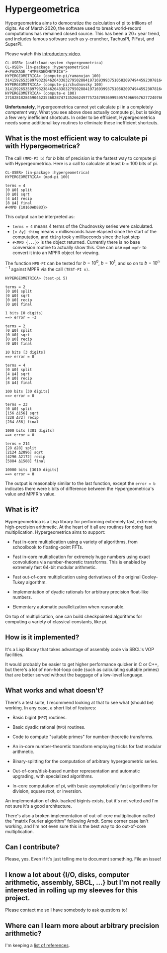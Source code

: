 # Hypergeometrica

Hypergeometrica aims to democratize the calculation of pi to trillions of digits. As of March 2020, the software used to break world-record computations has remained closed source. This has been a 20+ year trend, and includes famous software such as y-cruncher, TachusPI, PiFast, and SuperPi. 

Please watch this [introductory video](https://www.youtube.com/watch?v=XanjZw5hPvE).

```
CL-USER> (asdf:load-system :hypergeometrica)
CL-USER> (in-package :hypergeometrica)
#<PACKAGE "HYPERGEOMETRICA">
HYPERGEOMETRICA> (compute-pi/ramanujan 100)
31415926535897932384626433832795028841971693993751058209749445923078164062862089986280348253421170679
HYPERGEOMETRICA> (compute-pi/chudnovsky 100)
31415926535897932384626433832795028841971693993751058209749445923078164062862089986280348253421170679
HYPERGEOMETRICA> (compute-e 100)
27182818284590452353602874713526624977572470936999595749669676277240766303535475945713821785251664274
```

**Unfortunately**, Hypergeometrica cannot yet calculate pi in a completely *competent* way. What you see above does actually compute pi, but is taking a few very inefficient shortcuts. In order to be efficient, Hypergeometrica needs some additional key routines to eliminate these inefficient shortcuts.


## What is the most efficient way to calculate pi with Hypergeometrica?

The call `(MPD-PI b)` for $b$ bits of precision is the fastest way to compute pi with Hypergeometrica. Here is a call to calculate at least $b=100$ bits of pi.

```
CL-USER> (in-package :hypergeometrica)
HYPERGEOMETRICA> (mpd-pi 100)

terms = 4
[0 Δ0] split
[0 Δ0] sqrt
[4 Δ4] recip
[8 Δ4] final
#<MPD {10160AD883}>
```

This output can be interpreted as:

- `terms = 4` means 4 terms of the Chudnovsky series were calculated.
- `[x Δy] thing` means `x` milliseconds have elapsed since the start of the computation, and `thing` took `y` milliseconds since the last step
- `#<MPD {...}>` is the object returned. Currently there is no base conversion routine to actually show this. One can use `mpd-mpfr` to convert it into an MPFR object for viewing.

The function `MPD-PI` can be tested for $b=10^0$, $b=10^1$, and so on to $b=10^{n-1}$ against MPFR via the call `(TEST-PI n)`.

```
HYPERGEOMETRICA> (test-pi 5)

terms = 2
[0 Δ0] split
[0 Δ0] sqrt
[0 Δ0] recip
[0 Δ0] final

1 bits [0 digits]
==> error = -3

terms = 2
[0 Δ0] split
[0 Δ0] sqrt
[0 Δ0] recip
[0 Δ0] final

10 bits [3 digits]
==> error = 0

terms = 4
[0 Δ0] split
[4 Δ4] sqrt
[4 Δ0] recip
[8 Δ4] final

100 bits [30 digits]
==> error = 0

terms = 23
[0 Δ0] split
[156 Δ156] sqrt
[228 Δ72] recip
[284 Δ56] final

1000 bits [301 digits]
==> error = 0

terms = 214
[28 Δ28] split
[2124 Δ2096] sqrt
[4296 Δ2172] recip
[5884 Δ1588] final

10000 bits [3010 digits]
==> error = 0
```

The output is reasonably similar to the last function, except the `error = b` indicates there were `b` bits of difference between the Hypergeometrica's value and MPFR's value.


## What is it?

Hypergeometrica is a Lisp library for performing extremely fast, extremely high-precision arithmetic. At the heart of it all are routines for doing fast multiplication. Hypergeometrica aims to support:

- Fast in-core multiplication using a variety of algorithms, from schoolbook to floating-point FFTs.

- Fast in-core multiplication for extremely huge numbers using exact convolutions via number-theoretic transforms. This is enabled by extremely fast 64-bit modular arithmetic.

- Fast out-of-core multiplication using derivatives of the original Cooley-Tukey algorithm.

- Implementation of dyadic rationals for arbitrary precision float-like numbers.

- Elementary automatic parallelization when reasonable.

On top of multiplication, one can build checkpointed algorithms for computing a variety of classical constants, like pi.


## How is it implemented?

It's a Lisp library that takes advantage of assembly code via SBCL's VOP facilities.

It would probably be easier to get higher performance quicker in C or C++, but there's a lot of non-hot-loop code (such as calculating suitable primes) that are better served without the baggage of a low-level language.


## What works and what doesn't?

There's a test suite, I recommend looking at that to see what (should be) working. In any case, a short list of features:

- Basic bigint (`MPZ`) routines.

- Basic dyadic rational (`MPD`) routines.

- Code to compute "suitable primes" for number-theoretic transforms.

- An in-core number-theoretic transform employing tricks for fast modular arithmetic.

- Binary-splitting for the computation of arbitrary hypergeometric series.

- Out-of-core/disk-based number representation and automatic upgrading, with specialized algorithms.

- In-core computation of pi, with basic asymptotically fast algorithms for division, square root, or inversion.


An implementation of disk-backed bigints exists, but it's not vetted and I'm not sure it's a good architecture.

There's also a broken implementation of out-of-core multiplication called the "matrix Fourier algorithm" following Arndt. Some corner case isn't working, and I'm not even sure this is the best way to do out-of-core multiplication.


## Can I contribute?

Please, yes. Even if it's just telling me to document something. File an issue!


## I know a lot about {I/O, disks, computer arithmetic, assembly, SBCL, ...} but I'm not really interested in rolling up my sleeves for this project.

Please contact me so I have somebody to ask questions to!


## Where can I learn more about arbitrary precision arithmetic?

I'm keeping a [list of references](REFERENCES.md).

